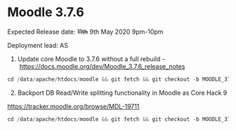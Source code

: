 # Moodle 3.7.6

Expected Release date: ~~11th~~ 9th May 2020 9pm-10pm

Deployment lead: AS

1) Update core Moodle to 3.7.6 without a full rebuild - <https://docs.moodle.org/dev/Moodle_3.7.6_release_notes>

``` java
cd /data/apache/htdocs/moodle && git fetch && git checkout -b MOODLE_37_UCL_REL376 origin/MOODLE_37_UCL_REL376
```

2) Backport DB Read/Write splitting functionality in Moodle as Core Hack 9

<https://tracker.moodle.org/browse/MDL-19711>

``` java
cd /data/apache/htdocs/moodle && git fetch && git checkout -b MOODLE_37_UCL_REL376_DB_SLAVE origin/MOODLE_37_UCL_REL376_DB_SLAVE
```
